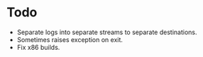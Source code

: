 # Todo

* Separate logs into separate streams to separate destinations.
* Sometimes raises exception on exit.
* Fix x86 builds.
